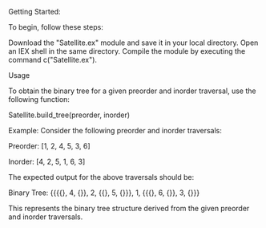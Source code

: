 Getting Started:

To begin, follow these steps:

Download the "Satellite.ex" module and save it in your local directory.
Open an IEX shell in the same directory.
Compile the module by executing the command c("Satellite.ex").

Usage

To obtain the binary tree for a given preorder and inorder traversal, use the following function:

Satellite.build_tree(preorder, inorder)

Example:
Consider the following preorder and inorder traversals:

Preorder: [1, 2, 4, 5, 3, 6]

Inorder: [4, 2, 5, 1, 6, 3]

The expected output for the above traversals should be:

Binary Tree: {{{{}, 4, {}}, 2, {{}, 5, {}}}, 1, {{{}, 6, {}}, 3, {}}}

This represents the binary tree structure derived from the given preorder and inorder traversals.





